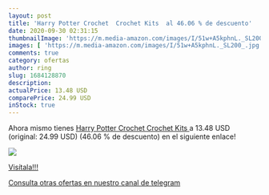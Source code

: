 ```yaml
---
layout: post
title: 'Harry Potter Crochet  Crochet Kits  al 46.06 % de descuento'
date: 2020-09-30 02:31:15
thumbnailImage: 'https://m.media-amazon.com/images/I/51w+A5kphnL._SL200_.jpg'
images: [ 'https://m.media-amazon.com/images/I/51w+A5kphnL._SL200_.jpg' ]
comments: true
category: ofertas
author: ring
slug: 1684128870
description:
actualPrice: 13.48 USD
comparePrice: 24.99 USD
inStock: true
---
```


Ahora mismo tienes [Harry Potter Crochet  Crochet Kits ](https://www.amazon.com/dp/1684128870/?tag=redken08-20) a 13.48 USD (original: 24.99 USD) (46.06 %  de descuento) en el siguiente enlace!

[![](https://m.media-amazon.com/images/I/51w+A5kphnL._SL200_.jpg)](https://www.amazon.com/dp/1684128870/?tag=redken08-20)

[Visítala!!!](https://www.amazon.com/dp/1684128870/?tag=redken08-20)

[Consulta otras ofertas en nuestro canal de telegram](https://t.me/s/ofertas25)
